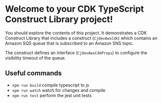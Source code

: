 # Welcome to your CDK TypeScript Construct Library project!

You should explore the contents of this project. It demonstrates a CDK Construct Library that includes a construct (`CjdevAwsCdk`)
which contains an Amazon SQS queue that is subscribed to an Amazon SNS topic.

The construct defines an interface (`CjdevAwsCdkProps`) to configure the visibility timeout of the queue.

## Useful commands

 * `npm run build`   compile typescript to js
 * `npm run watch`   watch for changes and compile
 * `npm run test`    perform the jest unit tests